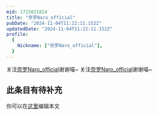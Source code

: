```yaml
---
mid: 1715021814
title: "奈罗Naro_official"
pubDate: "2024-11-04T11:22:11.152Z"
updatedDate: "2024-11-04T11:22:11.152Z"
profile:
  {
    Nickname: ["奈罗Naro_official"],
  }
---
```


关注[奈罗Naro_official](https://space.bilibili.com/1715021814)谢谢喵~ 关注[奈罗Naro_official](https://space.bilibili.com/1715021814)谢谢喵~

## 此条目有待补充
你可以在[这里](https://github.com/Yuhanawa/VTuber.ICU/edit/master/src/content/v/奈罗Naro_official/index.md)编辑本文
